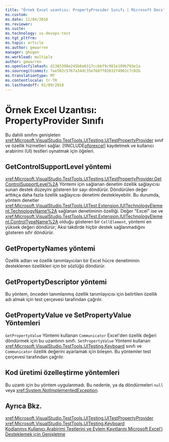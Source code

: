 ```yaml
---
title: "Örnek Excel uzantısı: PropertyProvider Sınıfı | Microsoft Docs"
ms.custom: 
ms.date: 11/04/2016
ms.reviewer: 
ms.suite: 
ms.technology: vs-devops-test
ms.tgt_pltfrm: 
ms.topic: article
ms.author: gewarren
manager: ghogen
ms.workload: multiple
author: gewarren
ms.openlocfilehash: d1383398e245b6e6317ccbbf9c981e199b793e1a
ms.sourcegitcommit: 7ae502c5767a34dc35e760ff02032f4902c7c02b
ms.translationtype: MT
ms.contentlocale: tr-TR
ms.lasthandoff: 01/09/2018
---
```

# <a name="sample-excel-extension-propertyprovider-class"></a>Örnek Excel Uzantısı: PropertyProvider Sınıfı
Bu dahili sınıfını genişleten <xref:Microsoft.VisualStudio.TestTools.UITesting.UITestPropertyProvider> sınıf ve özellik hizmetleri sağlar. [!INCLUDE[ofprexcel](../test/includes/ofprexcel_md.md)] kaydetmek ve kullanıcı arabirimi (UI) testleri oynatmak için öğeleri.  
  
## <a name="getcontrolsupportlevel-method"></a>GetControlSupportLevel yöntemi  
 <xref:Microsoft.VisualStudio.TestTools.UITesting.UITestPropertyProvider.GetControlSupportLevel%2A> Yöntemi için sağlanan denetim özellik sağlayıcısı sunan destek düzeyini gösteren bir sayı döndürür. Döndürülen değer arttıkça daha fazla özellik sağlayıcısı denetimi destekleyebilir. Bu durumda, yöntem denetler <xref:Microsoft.VisualStudio.TestTools.UITest.Extension.IUITechnologyElement.TechnologyName%2A> sağlanan denetiminin özelliği. Değer "Excel" ise ve <xref:Microsoft.VisualStudio.TestTools.UITest.Extension.IUITechnologyElement.ControlTypeName%2A> olduğu gösteren bir `CellElement`, yöntemi en yüksek değeri döndürür; Aksi takdirde hiçbir destek sağlanmadığını gösteren sıfır döndürür.  
  
## <a name="getpropertynames-method"></a>GetPropertyNames yöntemi  
 Özellik adları ve özellik tanımlayıcıları bir Excel hücre denetiminin desteklenen özellikleri için bir sözlüğü döndürür.  
  
## <a name="getpropertydescriptor-method"></a>GetPropertyDescriptor yöntemi  
 Bu yöntem, önceden tanımlanmış özellik tanımlayıcısı için belirtilen özellik adı almak için test çerçevesi tarafından çağrılır.  
  
## <a name="getpropertyvalue-and-setpropertyvalue-methods"></a>GetPropertyValue ve SetPropertyValue Yöntemleri  
 `GetPropertyValue` Yöntemi kullanan `Communicator` Excel'den özellik değeri döndürmek için bu uzantının sınıfı. `SetPropertyValue` Yöntemi kullanan <xref:Microsoft.VisualStudio.TestTools.UITesting.Keyboard> sınıfı ve `Communicator` özellik değerini ayarlamak için bileşen. Bu yöntemler test çerçevesi tarafından çağrılır.  
  
## <a name="code-generation-customization-methods"></a>Kod üretimi özelleştirme yöntemleri  
 Bu uzantı için bu yöntem uygulanmadı. Bu nedenle, ya da döndürmeleri `null` veya <xref:System.NotImplementedException>.  
  
## <a name="see-also"></a>Ayrıca Bkz.  
 <xref:Microsoft.VisualStudio.TestTools.UITesting.UITestPropertyProvider>   
 <xref:Microsoft.VisualStudio.TestTools.UITesting.Keyboard>   
 [Kodlanmış Kullanıcı Arabirimi Testlerini ve Eylem Kayıtlarını Microsoft Excel'i Desteklemek için Genişletme](../test/extending-coded-ui-tests-and-action-recordings-to-support-microsoft-excel.md)
